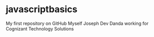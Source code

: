 # javascriptbasics
My first repository on GitHub
Myself Joseph Dev Danda working for Cognizant Technology Solutions
